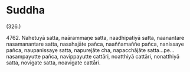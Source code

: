 # Suddha

(326.)

4762\. Nahetuyā satta, naārammaṇe satta, naadhipatiyā satta, naanantare nasamanantare satta, nasahajāte pañca, naaññamaññe pañca, nanissaye pañca, naupanissaye satta, napurejāte cha, napacchājāte satta…pe…  nasampayutte pañca, navippayutte cattāri, noatthiyā cattāri, nonatthiyā satta, novigate satta, noavigate cattāri.
